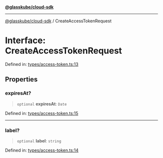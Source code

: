 [**@glasskube/cloud-sdk**](../README.md)

***

[@glasskube/cloud-sdk](../README.md) / CreateAccessTokenRequest

# Interface: CreateAccessTokenRequest

Defined in: [types/access-token.ts:13](https://github.com/glasskube/distr/blob/80de58e6e72221ca696881996e5ae90ce94cd9cf/sdk/js/src/types/access-token.ts#L13)

## Properties

### expiresAt?

> `optional` **expiresAt**: `Date`

Defined in: [types/access-token.ts:15](https://github.com/glasskube/distr/blob/80de58e6e72221ca696881996e5ae90ce94cd9cf/sdk/js/src/types/access-token.ts#L15)

***

### label?

> `optional` **label**: `string`

Defined in: [types/access-token.ts:14](https://github.com/glasskube/distr/blob/80de58e6e72221ca696881996e5ae90ce94cd9cf/sdk/js/src/types/access-token.ts#L14)
